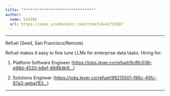 ```yaml
---
title: "*******************************"
author:
  name: kd1996
  url: https://news.ycombinator.com/item?id=41715387
---
```

*******************************

Refuel (Seed, San Francisco&#x2F;Remote)

Refuel makes it easy to fine tune LLMs for enterprise data tasks. Hiring for:

1. Platform Software Engineer (<a href="https:&#x2F;&#x2F;jobs.lever.co&#x2F;refuel&#x2F;9c8fc036-e98d-4520-b8ef-88964b9a2b2b" rel="nofollow">https:&#x2F;&#x2F;jobs.lever.co&#x2F;refuel&#x2F;9c8fc036-e98d-4520-b8ef-88964b9...</a>)

2. Solutions Engineer (<a href="https:&#x2F;&#x2F;jobs.lever.co&#x2F;refuel&#x2F;99215501-f96c-45fc-87a3-aeba783287df" rel="nofollow">https:&#x2F;&#x2F;jobs.lever.co&#x2F;refuel&#x2F;99215501-f96c-45fc-87a3-aeba783...</a>)

*******************************
<JobApplication />
